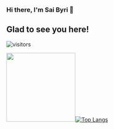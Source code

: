 ### Hi there, I'm Sai Byri 👋

## Glad to see you here!
![visitors](https://visitor-badge.glitch.me/badge?page_id=${sbyri97}.${sbyri97.id})

<img height="180em" src="https://github-readme-stats.vercel.app/api?username=sbyri97&show_icons=true&hide_border=true&&count_private=true&include_all_commits=true" />[![Top Langs](https://github-readme-stats.vercel.app/api/top-langs/?username=sbyri97&layout=compact)](https://github.com/sbyri97/github-readme-stats)

<!--
**sbyri97/sbyri97** is a ✨ _special_ ✨ repository because its `README.md` (this file) appears on your GitHub profile.

Here are some ideas to get you started:

- 🔭 I’m currently working on ...
- 🌱 I’m currently learning ...
- 👯 I’m looking to collaborate on ...
- 🤔 I’m looking for help with ...
- 💬 Ask me about ...
- 📫 How to reach me: ...
- 😄 Pronouns: ...
- ⚡ Fun fact: ...
-->
